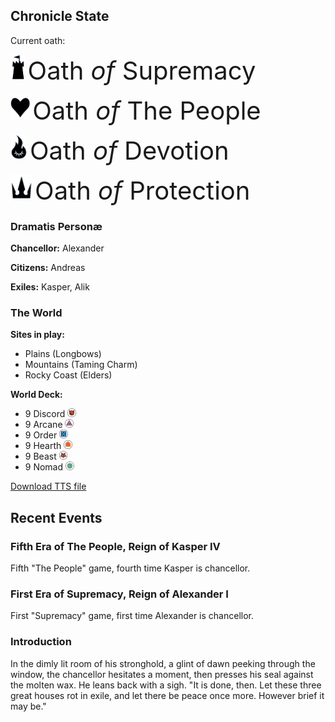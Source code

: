 ## Chronicle State

Current oath:

<img src="assets/images/supremacy.png" style="height:40px;" /> <span style="font-size: 40px;"> <span class="goudy-capital">O</span>ath <i>of</i> <span class="goudy-capital">S</span>upremacy</span>

<img src="assets/images/people.png" style="height:40px;" /> <span style="font-size: 40px;"> <span class="goudy-capital">O</span>ath <i>of</i> <span class="goudy-capital">T</span>he <span class="goudy-capital">P</span>eople</span>

<img src="assets/images/devotion.png" style="height:40px;" /> <span style="font-size: 40px;"> <span class="goudy-capital">O</span>ath <i>of</i> <span class="goudy-capital">D</span>evotion</span>

<img src="assets/images/protection.png" style="height:40px;" /> <span style="font-size: 40px;"> <span class="goudy-capital">O</span>ath <i>of</i> <span class="goudy-capital">P</span>rotection</span>


### Dramatis Personæ
**Chancellor:** Alexander

**Citizens:** Andreas

**Exiles:** Kasper, Alik

### The World

**Sites in play:** 
- Plains (Longbows)
- Mountains (Taming Charm)
- Rocky Coast (Elders)

**World Deck:** 
- 9 Discord <img src="assets/images/suit-discord.png" style="height:1em;" />
- 9 Arcane <img src="assets/images/suit-arcane.png" style="height:1em;" />
- 9 Order <img src="assets/images/suit-order.png" style="height:1em;" />
- 9 Hearth <img src="assets/images/suit-hearth.png" style="height:1em;" />
- 9 Beast <img src="assets/images/suit-beast.png" style="height:1em;" />
- 9 Nomad <img src="assets/images/suit-nomad.png" style="height:1em;" />

[Download TTS file](tts-file)

## Recent Events

### Fifth Era of The People, Reign of Kasper IV
Fifth "The People" game, fourth time Kasper is chancellor.

### First Era of Supremacy, Reign of Alexander I
First "Supremacy" game, first time Alexander is chancellor.

### Introduction
In the dimly lit room of his stronghold, a glint of dawn peeking through the window, the chancellor hesitates a moment, then presses his seal against the molten wax. He leans back with a sigh. "It is done, then. Let these three great houses rot in exile, and let there be peace once more. However brief it may be."

